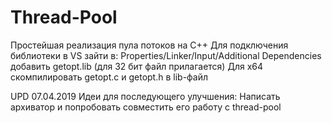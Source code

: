 # Thread-Pool

Простейшая реализация пула потоков на C++
Для подключения библиотеки в VS зайти в: Properties/Linker/Input/Additional Dependencies добавить getopt.lib (для 32 бит файл прилагается)
Для x64 скомпилировать getopt.c и getopt.h в lib-файл

UPD 07.04.2019 Идеи для последующего улучшения:
Написать архиватор и попробовать совместить его работу с thread-pool



